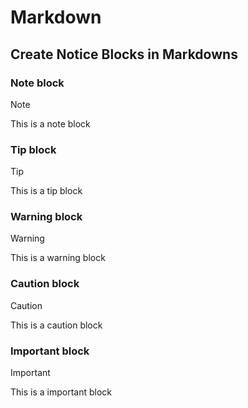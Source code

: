 # Markdown

## Create Notice Blocks in Markdowns
### Note block
>[!NOTE]
>This is a note block
### Tip block
>[!TIP]
>This is a tip block
### Warning block
>[!WARNING]
>This is a warning block
### Caution block
>[!CAUTION]
>This is a caution block
### Important block
>[!IMPORTANT]
>This is a important block
